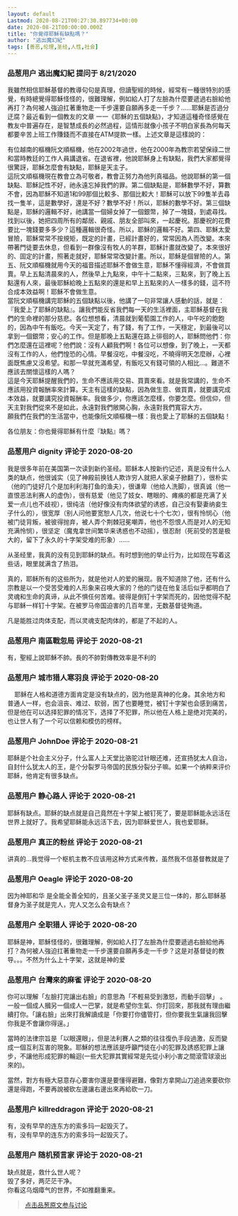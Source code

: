 ```yaml
---
layout: default
Lastmod: 2020-08-21T00:27:30.897734+00:00
date: 2020-08-21T00:00:00.000Z
title: "你覺得耶穌有缺點嗎？"
author: "逃出魔幻紀"
tags: [善恶,伦理,圣经,人性,社会]
---
```



### 品葱用户 **逃出魔幻紀** 提问于 8/21/2020
    
我雖然相信耶穌基督的教導句句是真理，但讀聖經的時候，經常有一種很特別的感覺，有時總覺得耶穌怪怪的，很難理解，例如給人打了左臉為什麼要遞過右臉給他再打？為何被人強迫扛著重物走一千步還要自願再多走一千步？......耶穌是否過分迂腐？最近看到一個教友的文章 一一《耶穌的五個缺點》，才知道這種奇怪感覺在教友中普遍存在，是智慧成長的必然過程，這情形就像小孩子不明白家長為何每天都要辛苦上班工作賺錢而不直接在ATM提款一樣。上述文章是這樣說的：  
  
有位越南的樞機阮文順樞機，他在2002年過世，他在2000年為教宗若望保祿二世和當時教廷的工作人員講退省。在退省裡，他說耶穌身上有缺點，我們大家都覺得很驚訝，耶穌怎麼會有缺點，耶穌是天主子。  
這阮文順樞機現在教會立為可敬者，教會正努力為他列真福品。他說耶穌的第一個缺點、耶穌記性不好，祂永遠忘掉我們的罪。第二個缺點是，耶穌數學不好，算數不會，因為耶穌不知道1和99那個比較多、那個比較大！耶穌可以放下99隻羊去尋找一隻羊，這是數學好，還是不好？數學不好！所以，耶穌的數學不好。第三個缺點是，耶穌的邏輯不好，祂講當一個婦女掉了一個銀幣，掉了一塊錢，到處尋找。找到以後，她把四周所有的鄰居、親戚、朋友全部叫來，一起慶祝。那慶祝的花費要比一塊錢要多多少？這種邏輯很奇怪。所以，耶穌的邏輯不好。第四、耶穌太愛冒險，耶穌常常不按規矩，既定的計畫，已經計畫好的，常常因為人而改變。本來帶著門徒要去休息，但看到一群像沒有牧人的羊群，耶穌計畫就改變了。本來很好的、固定的計畫，照著走就好，耶穌常常改變計畫。所以，耶穌是個冒險的人。第五、阮文順樞機就用今天的福音描述耶穌不會做生意，耶穌不懂得經濟，不會做買賣。早上五點清晨來的人，然後早上九點來，中午十二點來，三點來，到了晚上五點還有人來，最後耶穌給晚上五點來的還是和早上五點來的人一樣多的錢，這不符合成本效益啊！耶穌不會做生意。  
當阮文順樞機講完耶穌的五個缺點以後，他講了一句非常讓人感動的話，就是：『我愛上了耶穌的缺點』。讓我們能反省我們每一天的生活裡面，主耶穌基督在我們的生命裡的那分慈悲。各位想想看，清晨就到葡萄園工作的人，中午吃的飽飽的，因為中午有飯吃。今天一天定了，有了錢，有了工作，一天穩定，到最後可以拿到一個銀幣；安心的工作。但是那晚上五點還在路上徘徊的人，耶穌問他們：你們怎麼還在這裡呢？他們說：沒有人顧我們啊！各位可以想像，到了晚上，一天都沒有工作的人，他們惶恐的心情。早餐沒吃，中餐沒吃，不曉得明天怎麼辦，心裡面既焦慮又沒希望。和那一早就充滿希望，有飯吃又有錢可領的人相比...。難道不應該去關懷這樣的人嗎？  
這是今天耶穌提醒我們的，生命不應該用交易、買賣來看。就是我常講的，生命不應該用投資報酬率來計算。天主有這樣的缺點，因為做生意、做買賣，就要講究成本效益，就要講究投資報酬率。我做多少，你應該怎麼樣，你要怎麼。但信仰，但天主對我們從來不是如此，永遠對我們敞開心胸，永遠對我們寬容大方。  
願我們在我們的生活當中，也能像阮文順樞機一樣：我也愛上了耶穌的五個缺點！  
  
各位朋友：你也覺得耶穌有什麼『缺點』嗎？
    
                

### 品葱用户 **dignity** 评论于 2020-08-20
        
我是很多年前在美国第一次读到新约圣经。耶稣本人按新约记述，真是没有什么人类的缺点，他很诚实（见了神殿前换钱人欺诈穷人就把人家桌子掀翻了），很朴实（他的门徒好几个是加利利海打鱼的渔夫），很谦卑（他给人洗脚），很真诚（他一直恨恶法利赛人的虚伪），很有慈爱（他见了妓女、瞎眼的、瘫痪的都是充满了关爱一点儿也不歧视），很纯洁（他好像没有肉体欲望的诱惑，自己没有娶妻纳妾生子什么的），很宽厚（别人问他要宽恕人几次，他说七十个七次），很有怜悯心（他被门徒背叛，被彼得抛弃，被人弄个荆棘冠冕嘲弄，他也不怨恨人而是对人的无知充满怜悯），很坚定（魔鬼拿世间繁华来诱惑也不动摇），很忍耐（死前受的苦是极大的，留下了永久的十字架受难的形象）……  
  
从圣经里，我真的没有见到耶稣的缺点。有时想到他的举止行为，比如现在写着这些话，眼里就满含了热泪。  
  
真的，耶稣所有的这些所为，就是他对人的爱的展现。我不知道除了他，还有什么宗教是以一个受苦受难的人形象来召唤大家的？他的门徒在他复活后似乎都明白了灵魂和生命的真谛，从此不惧任何苦难。彼得是倒钉十字架而死的，因他觉得不配与耶稣一样钉十字架。在被罗马帝国迫害的几百年里，无数基督徒殉道。  
  
凡是能胜过肉体支配，而以灵魂支配肉体的，都是了不起的人。
        
                

### 品葱用户 **南區戰忽局** 评论于 2020-08-21
        
有，聖經上說耶穌不帥。長的不帥對傳教效率是不利的
        
                

### 品葱用户 **城市猎人寒羽良** 评论于 2020-08-20
        
    耶稣在人格和道德方面肯定是没有缺点的，因为他是真神的化身。其余地方和普通人一样，也会沮丧、难过、软弱，困了也要睡觉，被钉十字架也会感到痛苦，但是他在可以选择犯罪的情况下，选择了不犯罪，所以他在人格上是绝对完美的，也让世人有了一个可以信赖和模仿的榜样。
        
                

### 品葱用户 **JohnDoe** 评论于 2020-08-21
        
耶稣是个社会主义分子，什么富人上天堂比骆驼过针眼还难，还宣扬犹太人自治，自封什么犹太人的王，是个分裂罗马帝国的民族分裂分子嘛。如果一个纳粹来评价耶稣，他肯定有很多缺点。
        
                

### 品葱用户 **静心路人** 评论于 2020-08-21
        
耶稣有缺点。耶稣的缺点就是自己竟然在十字架上被钉死了，要是耶稣能永远活在世界上就好了。我希望耶稣能永远活下去，因为耶稣爱世人，我也爱耶稣。
        
                

### 品葱用户 **真正的粉丝** 评论于 2020-08-21
        
讲真的...我觉得一个枢机主教不应该用这种方式来传教，虽然我不信基督教就是了
        
                

### 品葱用户 **Oeagle** 评论于 2020-08-20
        
因为神耶和华 是全能全善全知的，且圣父圣子圣灵又是三位一体的，那么耶稣基督身为圣子就是完人，完人又怎么会有缺点？
        
                

### 品葱用户 **全职猎人** 评论于 2020-08-20
        
耶稣是神，耶穌怪怪的，很難理解，例如給人打了左臉為什麼要遞過右臉給他再打？為何被人強迫扛著重物走一千步還要自願再多走一千步？这是对基督徒的教导。。。不然为什么上十字架，这就是神的爱
        
                

### 品葱用户 **台灣來的麻雀** 评论于 2020-08-20
        
你可以理解「左臉打完讓出右臉」的意思為「不輕易受到激怒，而動手回擊」 。一般一個成人摑另一個成人一巴掌，就是希望你生氣、你打回來，那我就有理由繼續打你。「讓右臉」出來打我解讀成是「你要打你儘管打，但你要我生氣讓我回擊你我是不會讓你得逞。」  
  
當時的法律宗旨是「以眼還眼」，但是法利賽人之類的往往復仇手段過激，反而變成一個互利互害的現象。耶穌的想法應該是呼籲門徒在小的犯罪及誘惑犯罪上讓步，不讓他形成犯罪的輪迴(一些大犯罪其實經常是先從小利小害之間滾雪球滾出來的)。  
  
當然，對方有極大惡意存心要害你還是要懂得避難，像對方拿開山刀追過來要砍你還是得跑，不要再說被砍左邊讓右邊出來再給砍一刀。
        
                

### 品葱用户 **killreddragon** 评论于 2020-08-21
        
有，没有早早的连东方的索多玛一起毁灭了。  
有，没有早早的连东方的索多玛一起毁灭了。
        
                

### 品葱用户 **随机预言家** 评论于 2020-08-21
        
缺点就是，救什么世人呢？  
毁了多好，两茫茫干净。  
你看这乌烟瘴气的世界，不如推翻重来。
        
                





> [点击品葱原文参与讨论](https://pincong.rocks/question/30044)

